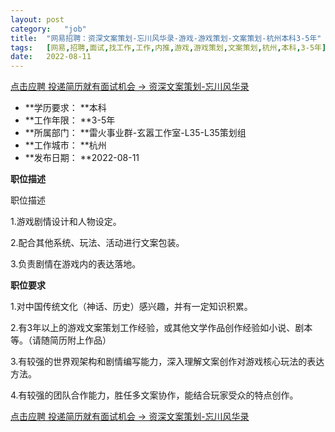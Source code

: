 ```yaml
---
layout:	post
category:	"job"
title:	"网易招聘：资深文案策划-忘川风华录-游戏-游戏策划-文案策划-杭州本科3-5年"
tags:	[网易,招聘,面试,找工作,工作,内推,游戏,游戏策划,文案策划,杭州,本科,3-5年]
date:	2022-08-11
---
```


[点击应聘 投递简历就有面试机会 ->  资深文案策划-忘川风华录](http://mobile.bole.netease.com/bole/boleDetail?id=34097&employeeId=346f03c3cda5f04c&key=all)



- **学历要求： **本科
- **工作年限： **3-5年
- **所属部门： **雷火事业群-玄嚣工作室-L35-L35策划组
- **工作城市： **杭州
- **发布日期： **2022-08-11



**职位描述**

职位描述

1.游戏剧情设计和人物设定。

2.配合其他系统、玩法、活动进行文案包装。

3.负责剧情在游戏内的表达落地。





**职位要求**

1.对中国传统文化（神话、历史）感兴趣，并有一定知识积累。

2.有3年以上的游戏文案策划工作经验，或其他文学作品创作经验如小说、剧本等。（请随简历附上作品）

3.有较强的世界观架构和剧情编写能力，深入理解文案创作对游戏核心玩法的表达方法。

4.有较强的团队合作能力，胜任多文案协作，能结合玩家受众的特点创作。



[点击应聘 投递简历就有面试机会 ->  资深文案策划-忘川风华录](http://mobile.bole.netease.com/bole/boleDetail?id=34097&employeeId=346f03c3cda5f04c&key=all)
